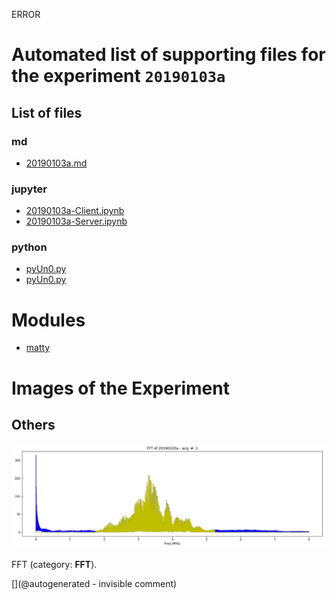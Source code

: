 ERROR

# Automated list of supporting files for the __experiment `20190103a`__

## List of files

### md

* [20190103a.md](/us-draindump/exp/20190103a.md)


### jupyter

* [20190103a-Client.ipynb](/matty/20190103a/20190103a-Client.ipynb)
* [20190103a-Server.ipynb](/matty/20190103a/20190103a-Server.ipynb)


### python

* [pyUn0.py](/matty/20190104a/pyUn0.py)
* [pyUn0.py](/matty/20190103a/pyUn0.py)





# Modules

* [matty](/matty/)




# Images of the Experiment

## Others

![](/matty/20190103a/images/20190103a-1-fft.jpg)

FFT (category: __FFT__).










[](@autogenerated - invisible comment)